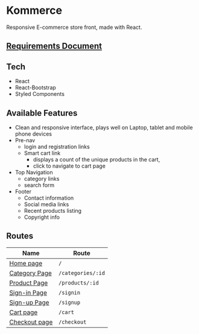 # Kommerce

Responsive E-commerce store front, made with React.

## [Requirements Document](./requirements.md)

## Tech
- React
- React-Bootstrap
- Styled Components

## Available Features
- Clean and responsive interface, plays well on Laptop, tablet and mobile phone devices
- Pre-nav
    - login and registration links
    - Smart cart link
        - displays a count of the unique products in the cart,
        - click to navigate to cart page
- Top Navigation
    - category links
    - search form
- Footer
    - Contact information
    - Social media links
    - Recent products listing
    - Copyright info

## Routes
| **Name**                                       |  **Route**        |
|------------------------------------------------|-------------------|
| [Home page](./src/pages/Home/index.js)         | `/`               |
| [Category Page](./src/pages/Category/index.js) | `/categories/:id` |
| [Product Page](./src/pages/Product/index.js)   | `/products/:id`   |
| [Sign-in Page](./src/pages/Login/index.js)     | `/signin`         |
| [Sign-up Page](./src/pages/Register/index.js)  | `/signup`         |
| [Cart page](./src/pages/Cart/index.js)         | `/cart`           |
| [Checkout page](./src/pages/Checkout/index.js) | `/checkout`       |
